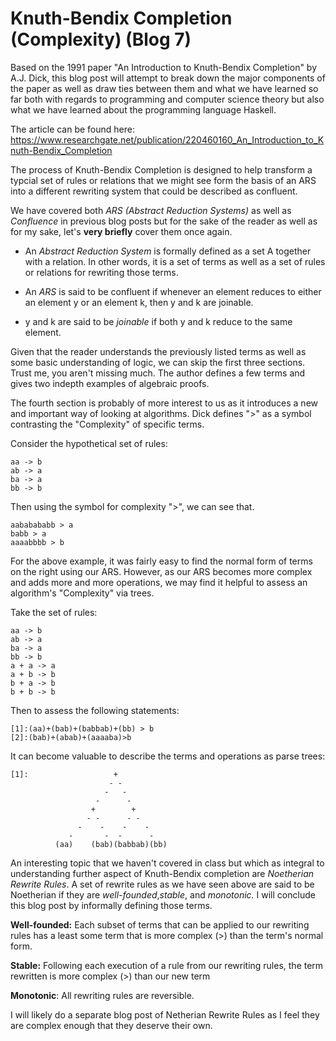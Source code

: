 # Knuth-Bendix Completion (Complexity) (Blog 7)

Based on the 1991 paper "An Introduction to Knuth-Bendix Completion" by A.J. Dick, this blog post will attempt to break down the major components of the paper as 
well as draw ties between them and what we have learned so far both with regards to programming and computer science theory but also what we have learned about 
the programming language Haskell. 

The article can be found here: https://www.researchgate.net/publication/220460160_An_Introduction_to_Knuth-Bendix_Completion

The process of Knuth-Bendix Completion is designed to help transform a typcial set of rules or relations that we might see form the basis of an ARS into a different 
rewriting system that could be described as confluent. 

We have covered both *ARS (Abstract Reduction Systems)* as well as *Confluence* in previous blog posts but for the sake of the reader as well as for my sake, let's 
**very briefly** cover them once again. 

+ An *Abstract Reduction System* is formally defined as a set A together with a relation. In other words, it is a set of terms as well as a set of rules or 
relations for rewriting those terms. 

+ An *ARS* is said to be confluent if whenever an element reduces to either an element y or an element k, then y and k are joinable. 

+ y and k are said to be *joinable* if both y and k reduce to the same element. 

Given that the reader understands the previously listed terms as well as some basic understanding of logic, we can skip the first three sections. Trust me, you 
aren't missing much. The author defines a few terms and gives two indepth examples of algebraic proofs. 

The fourth section is probably of more interest to us as it introduces a new and 
important way of looking at algorithms. Dick defines ">" as a symbol contrasting the
"Complexity" of specific terms. 

Consider the hypothetical set of rules: 
```
aa -> b
ab -> a
ba -> a
bb -> b
```
Then using the symbol for complexity ">", we can see that. 
```
aababababb > a
babb > a
aaaabbbb > b
```
For the above example, it was fairly easy to find the normal form of terms on the right using our ARS. However, as our ARS becomes more complex and adds more and 
more operations, we may find it helpful to assess an algorithm's "Complexity" via trees. 

Take the set of rules: 
```
aa -> b
ab -> a
ba -> a
bb -> b
a + a -> a
a + b -> b
b + a -> b
b + b -> b
```
Then to assess the following statements: 
```
[1]:(aa)+(bab)+(babbab)+(bb) > b
[2]:(bab)+(abab)+(aaaaba)>b
```
It can become valuable to describe the terms and operations as parse trees: 
```
[1]:                   +
                      - -
                     -   -
                   -      - 
                  +        + 
                 - -      - - 
               -    -    -    -
             -       -  -      - 
          (aa)    (bab)(babbab)(bb)
```

An interesting topic that we haven't covered in class but which as integral to understanding further aspect of Knuth-Bendix completion are *Noetherian Rewrite 
Rules*. A set of rewrite rules as we have seen above are said to be Noetherian if they are *well-founded*,*stable*, and *monotonic.* I will conclude this blog 
post by informally defining those terms. 

**Well-founded:** Each subset of terms that can be applied to our rewriting rules has a least some term that is more complex (>) than the term's normal form. 

**Stable:** Following each execution of a rule from our rewriting rules, the term rewritten is more complex (>) than our new term

**Monotonic**: All rewriting rules are reversible. 

I will likely do a separate blog post of Netherian Rewrite Rules as I feel they are complex enough that they deserve their own. 
